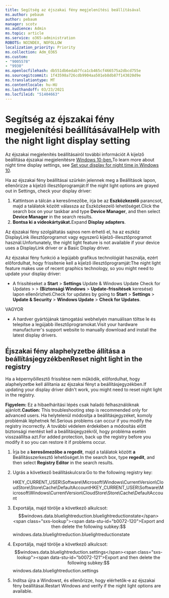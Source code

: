 ```yaml
---
title: Segítség az éjszakai fény megjelenítési beállításával
ms.author: pebaum
author: pebaum
manager: scotv
ms.audience: Admin
ms.topic: article
ms.service: o365-administration
ROBOTS: NOINDEX, NOFOLLOW
localization_priority: Priority
ms.collection: Adm_O365
ms.custom:
- "9005578"
- "9930"
ms.openlocfilehash: db551db6edab7fca1cb465cf466575a2dbcd755e
ms.sourcegitcommit: 1f43598a726cdb9904aa501eb8db87f143020d9e
ms.translationtype: MT
ms.contentlocale: hu-HU
ms.lasthandoff: 03/23/2021
ms.locfileid: "51404663"
---
```

# <a name="help-with-the-night-light-display-setting"></a><span data-ttu-id="b0072-102">Segítség az éjszakai fény megjelenítési beállításával</span><span class="sxs-lookup"><span data-stu-id="b0072-102">Help with the night light display setting</span></span>

<span data-ttu-id="b0072-103">Az éjszakai megjelenítés beállításairól további információt A kijelző beállítása éjszakai megjelenítésre [Windows 10-ben.](https://support.microsoft.com/windows/set-your-display-for-night-time-in-windows-10-18fe903a-e0a1-8326-4c68-fd23d7aaf136)</span><span class="sxs-lookup"><span data-stu-id="b0072-103">To learn more about night time display settings, see [Set your display for night time in Windows 10](https://support.microsoft.com/windows/set-your-display-for-night-time-in-windows-10-18fe903a-e0a1-8326-4c68-fd23d7aaf136).</span></span>

<span data-ttu-id="b0072-104">Ha az éjszakai fény beállításai szürkén jelennek meg a Beállítások lapon, ellenőrizze a kijelző illesztőprogramját:</span><span class="sxs-lookup"><span data-stu-id="b0072-104">If the night light options are grayed out in Settings, check your display driver:</span></span> 

1. <span data-ttu-id="b0072-105">Kattintson a tálcán a keresőmezőbe, írja  be az **Eszközkezelő** parancsot, majd a találatok között válassza az Eszközkezelő lehetőséget.</span><span class="sxs-lookup"><span data-stu-id="b0072-105">Click the search box on your taskbar and type **Device Manager**, and then select **Device Manager** in the search results.</span></span>
1. <span data-ttu-id="b0072-106">**Bontsa ki a videokártyákat.**</span><span class="sxs-lookup"><span data-stu-id="b0072-106">Expand **Display adapters**.</span></span> 

<span data-ttu-id="b0072-107">Az éjszakai fény szolgáltatás sajnos nem érhető el, ha az eszköz DisplayLink illesztőprogramot vagy egyszerű kijelző-illesztőprogramot használ.</span><span class="sxs-lookup"><span data-stu-id="b0072-107">Unfortunately, the night light feature is not available if your device uses a DisplayLink driver or a Basic Display driver.</span></span>

<span data-ttu-id="b0072-108">Az éjszakai fény funkció a legújabb grafikus technológiát használja, ezért előfordulhat, hogy frissítenie kell a kijelző illesztőprogramját:</span><span class="sxs-lookup"><span data-stu-id="b0072-108">The night light feature makes use of recent graphics technology, so you might need to update your display driver:</span></span>  

- <span data-ttu-id="b0072-109">A frissítéseket a **Start**  >  **Settings** Update & Windows Update Check for Updates  >    >  **(Biztonsági Windows**  >  **Update-frissítések** keresése) lapon ellenőrizheti.</span><span class="sxs-lookup"><span data-stu-id="b0072-109">Check for updates by going to **Start** > **Settings** > **Update & Security** > **Windows Update** > **Check for Updates**.</span></span>  

<span data-ttu-id="b0072-110">VAGY</span><span class="sxs-lookup"><span data-stu-id="b0072-110">OR</span></span>

- <span data-ttu-id="b0072-111">A hardver gyártójának támogatási webhelyén manuálisan töltse le és telepítse a legújabb illesztőprogramokat.</span><span class="sxs-lookup"><span data-stu-id="b0072-111">Visit your hardware manufacturer's support website to manually download and install the latest display drivers.</span></span>

## <a name="reset-night-light-in-the-registry"></a><span data-ttu-id="b0072-112">Éjszakai fény alaphelyzetbe állítása a beállításjegyzékben</span><span class="sxs-lookup"><span data-stu-id="b0072-112">Reset night light in the registry</span></span>

<span data-ttu-id="b0072-113">Ha a képernyőillesztő frissítése nem működik, előfordulhat, hogy alaphelyzetbe kell állítania az éjszakai fényt a beállításjegyzékben.</span><span class="sxs-lookup"><span data-stu-id="b0072-113">If updating your display driver didn't work, you might need to reset night light in the registry.</span></span>  

<span data-ttu-id="b0072-114">**Figyelem:** Ez a hibaelhárítási lépés csak haladó felhasználóknak ajánlott.</span><span class="sxs-lookup"><span data-stu-id="b0072-114">**Caution:** This troubleshooting step is recommended only for advanced users.</span></span> <span data-ttu-id="b0072-115">Ha helytelenül módosítja a beállításjegyzéket, komoly problémák léphetnek fel.</span><span class="sxs-lookup"><span data-stu-id="b0072-115">Serious problems can occur if you modify the registry incorrectly.</span></span> <span data-ttu-id="b0072-116">A további védelem érdekében a módosítás előtt biztonsági mentést kell a beállításjegyzékről, hogy probléma esetén visszaállítsa azt.</span><span class="sxs-lookup"><span data-stu-id="b0072-116">For added protection, back up the registry before you modify it so  you can restore it if problems occur.</span></span>

1. <span data-ttu-id="b0072-117">Írja be a **keresőmezőbe a regedit**, majd a találatok között **a** Beállításszerkesztő lehetőséget.</span><span class="sxs-lookup"><span data-stu-id="b0072-117">In the search box, type **regedit**, and then select **Registry Editor** in the search results.</span></span>

1. <span data-ttu-id="b0072-118">Ugrás a következő beállításkulcsra:</span><span class="sxs-lookup"><span data-stu-id="b0072-118">Go to the following registry key:</span></span> 

    <span data-ttu-id="b0072-119">HKEY_CURRENT_USER\Software\Microsoft\Windows\CurrentVersion\CloudStore\Store\Cache\DefaultAccount</span><span class="sxs-lookup"><span data-stu-id="b0072-119">HKEY_CURRENT_USER\Software\Microsoft\Windows\CurrentVersion\CloudStore\Store\Cache\DefaultAccount</span></span>

1. <span data-ttu-id="b0072-120">Exportálja, majd törölje a következő alkulcsot:$$windows.data.bluelightreduction.bluelightreductionstate</span><span class="sxs-lookup"><span data-stu-id="b0072-120">Export and then delete the following subkey:$$windows.data.bluelightreduction.bluelightreductionstate</span></span>

1. <span data-ttu-id="b0072-121">Exportálja, majd törölje a következő alkulcsot:$$windows.data.bluelightreduction.settings</span><span class="sxs-lookup"><span data-stu-id="b0072-121">Export and then delete the following subkey:$$windows.data.bluelightreduction.settings</span></span>

1. <span data-ttu-id="b0072-122">Indítsa újra a Windowst, és ellenőrizze, hogy elérhetők-e az éjszakai fény beállításai.</span><span class="sxs-lookup"><span data-stu-id="b0072-122">Restart Windows and verify if the night light options are available.</span></span>


